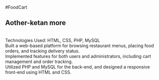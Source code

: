 #FoodCart
<h2>Aother-ketan more</h2>
<br>Technologies Used: HTML, CSS, PHP, MySQL
<br>Built a web-based platform for browsing restaurant menus, placing food orders, and tracking delivery status.
<br>Implemented features for both users and administrators, including cart management and order tracking.
<br>Utilized PHP and MySQL for the back-end, and designed a responsive front-end using HTML and CSS.
